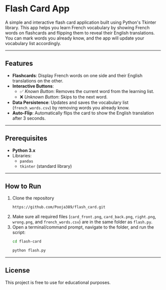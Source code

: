 ﻿# Flash Card App

A simple and interactive flash card application built using Python's Tkinter library. This app helps you learn French vocabulary by showing French words on flashcards and flipping them to reveal their English translations. You can mark words you already know, and the app will update your vocabulary list accordingly.

---

## Features

- **Flashcards**: Display French words on one side and their English translations on the other.
- **Interactive Buttons**:
  - ✅ *Known Button*: Removes the current word from the learning list.
  - ❌ *Unknown Button*: Skips to the next word.
- **Data Persistence**: Updates and saves the vocabulary list (`french_words.csv`) by removing words you already know.
- **Auto-Flip**: Automatically flips the card to show the English translation after 3 seconds.

---

## Prerequisites

- **Python 3.x**
- Libraries:
  - `pandas`
  - `tkinter` (standard library)

---

## How to Run

1. Clone the repository
   ```bash
   https://github.com/Pooja389/flash_card.git
   ```
3. Make sure all required files (`card_front.png`, `card_back.png`, `right.png`, `wrong.png`, and `french_words.csv`) are in the same 
   folder as `flash.py`.
4. Open a terminal/command prompt, navigate to the folder, and run the script:
   ```bash
   cd flash-card
   ```
   ```bash
   python flash.py
   ```
---
## License
This project is free to use for educational purposes.



